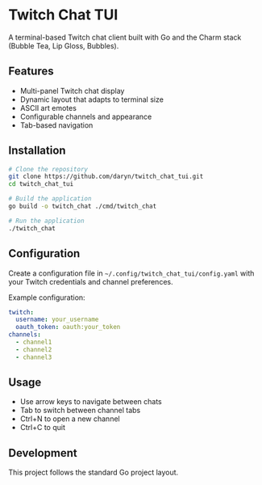 # Twitch Chat TUI

A terminal-based Twitch chat client built with Go and the Charm stack (Bubble Tea, Lip Gloss, Bubbles).

## Features

- Multi-panel Twitch chat display
- Dynamic layout that adapts to terminal size
- ASCII art emotes
- Configurable channels and appearance
- Tab-based navigation

## Installation

```bash
# Clone the repository
git clone https://github.com/daryn/twitch_chat_tui.git
cd twitch_chat_tui

# Build the application
go build -o twitch_chat ./cmd/twitch_chat

# Run the application
./twitch_chat
```

## Configuration

Create a configuration file in `~/.config/twitch_chat_tui/config.yaml` with your Twitch credentials and channel preferences.

Example configuration:
```yaml
twitch:
  username: your_username
  oauth_token: oauth:your_token
channels:
  - channel1
  - channel2
  - channel3
```

## Usage

- Use arrow keys to navigate between chats
- Tab to switch between channel tabs
- Ctrl+N to open a new channel
- Ctrl+C to quit

## Development

This project follows the standard Go project layout. 